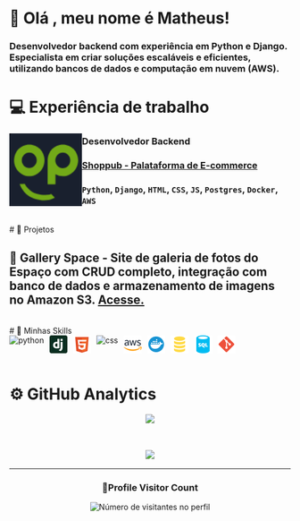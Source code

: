# 👋 Olá , meu nome é Matheus!

### Desenvolvedor backend com experiência em Python e Django. Especialista em criar soluções escaláveis e eficientes, utilizando bancos de dados e computação em nuvem (AWS).

# 💻 Experiência de trabalho

[<img align="left" height="130px" width="130px" alt="Warpnet" src="media/shoplogo.png"/>](https://www.shoppub.com.br/)

### Desenvolvedor Backend
### [Shoppub - Palataforma de E-commerce](https://www.shoppub.com.br/)
### `Python`, `Django`, `HTML`, `CSS`, `JS`, `Postgres`, `Docker`, `AWS`
<br/>
# 🚀 Projetos

## 🌌 Gallery Space - Site de galeria de fotos do Espaço com CRUD completo, integração com banco de dados e armazenamento de imagens no Amazon S3. [Acesse.](https://galleryspace-production.up.railway.app/)
<br/>
# 🚀 Minhas Skills

<div style="display: flex; gap: 10px;">
  <img height="32" src="https://upload.wikimedia.org/wikipedia/commons/c/c3/Python-logo-notext.svg" alt="python"/>
  <img height="32" src="media/icons/django-icon-svgrepo-com.svg" alt="django"/>
  <img height="32" src="media/icons/html-5-svgrepo-com.svg" alt="html"/>
  <img height="32" src="https://upload.wikimedia.org/wikipedia/commons/6/62/CSS3_logo.svg" alt="css"/>
  <img height="32" src="media/icons/aws-svgrepo-com.svg" alt="awss3"/>
  <img height="32" src="media/icons/docker-svgrepo-com.svg" alt="docker"/>
  <img height="32" src="media/icons/sql-svgrepo-com.svg" alt="postgresql"/>
  <img height="32" src="media/icons/sql-database-generic-svgrepo-com.svg" alt="sqlite"/>
  <img height="32" src="media/icons/git-svgrepo-com.svg" alt="git"/>
</div>
<br/>


# ⚙️ GitHub Analytics

<p align="center">
  <a href="https://github.com/Matheus1237" title="Perfil do Iuri">
    <img height="180em" src="https://github-readme-stats.vercel.app/api?username=Matheus1237&theme=dracula&show_icons=true" />
  </a>
</p>
<br/>

<p align="center">
  <a
    href="https://github.com/ryo-ma/github-profile-trophy"
    title="repositório de troféus"
  >
    <img
      width="800"
      src="https://github-profile-trophy.vercel.app/?username=Matheus1237&column=8&theme=darkhub&no-frame=true&no-bg=true"
    />
  </a>
</p>

---

<div align="center">
  <h3><b>📍Profile Visitor Count</b></h3>
</div>

<p align="center">
  <img
    src="https://profile-counter.glitch.me/Matheus1237/count.svg"
    alt="Número de visitantes no perfil"
  />
</p>